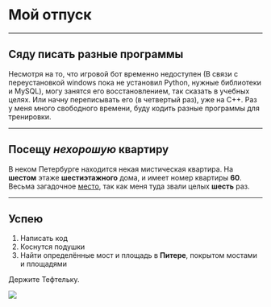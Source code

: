 # Мой отпуск

---
## Сяду писать **разные программы**

Несмотря на то, что игровой бот временно недоступен (В связи с переустановкой windows пока не установил Python, нужные библиотеки и MySQL), могу занятся его восстановлением, так сказать в учебных целях. Или начну переписывать его (в четвертый раз), уже на C++.
Раз у меня много свободного времени, буду кодить разные программы для тренировки.

---
## Посещу **_нехорошую_ квартиру**

В неком Петербурге находится некая мистическая квартира. На **шестом** этаже **шестиэтажного** дома, и имеет номер квартиры **60**. Весьма загадочное [место](https://yandex.ru/maps/-/CCUJZIcN1A), так как меня туда звали целых **шесть** раз. 

---
## Успею 
1. Написать код
2. Коснутся подушки
3. Найти определённые мост и площадь в **__Питере__**, покрытом мостами и площадями

Держите Тефтельку.
 
![](teftel.jpg)